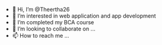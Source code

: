 - 👋 Hi, I’m @Theertha26
- 👀 I’m interested in web application and app development
- 🌱 I’m completed my BCA course
- 💞️ I’m looking to collaborate on ...
- 📫 How to reach me ...

<!---
Theertha26/Theertha26 is a ✨ special ✨ repository because its `README.md` (this file) appears on your GitHub profile.
You can click the Preview link to take a look at your changes.
--->
